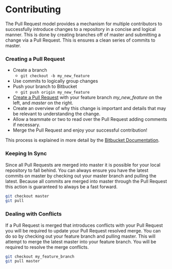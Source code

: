 # Contributing

The Pull Request model provides a mechanism for multiple contributors to
successfully introduce changes to a repository in a concise and logical manner.
This is done by creating branches off of master and submitting a change via a
Pull Request. This is ensures a clean series of commits to master.

### Creating a Pull Request

* Create a branch
    * `git checkout -b my_new_feature`
* Use commits to logically group changes
* Push your branch to Bitbucket
    * `git push origin my_new_feature`
* [Create a Pull Request][compare] with your feature branch *my_new_feature* on
the left, and *master* on the right.
* Create an overview of why this change is important and details that may be
  relevant to understanding the change.
* Allow a teammate or two to read over the Pull Request adding comments if
  necessary.
* Merge the Pull Request and enjoy your successful contribution!

This process is explained in more detail by the [Bitbucket Documentation][pr_docs]. 

### Keeping In Sync

Since all Pull Requests are merged into master it is possible for your local
repository to fall behind. You can always ensure you have the latest commits on
master by checking out your master branch and pulling the latest. Because all
commits are merged into master through the Pull Request this action is guaranteed
to always be a fast forward. 

```bash
git checkout master
git pull
```

### Dealing with Conflicts

If a Pull Request is merged that introduces conflicts with your Pull Request you
will be required to update your Pull Request resolved merge. You can do so by
checking out your feature branch and pulling master. This will attempt to merge
the latest master into your feature branch. You will be required to resolve the
merge conflicts.

```bash
git checkout my_feature_branch
git pull master
```

[compare]: https://bitbucket.org/opensimpplleteam/opensimpplle/pull-requests/
[pr_docs]: https://confluence.atlassian.com/bitbucket/work-with-pull-requests-223220593.html
